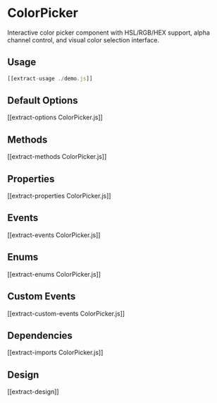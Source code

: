 # ColorPicker

Interactive color picker component with HSL/RGB/HEX support, alpha channel control, and visual color selection interface.

## Usage

```js
[[extract-usage ./demo.js]]
```

## Default Options

[[extract-options ColorPicker.js]]

## Methods

[[extract-methods ColorPicker.js]]

## Properties

[[extract-properties ColorPicker.js]]

## Events

[[extract-events ColorPicker.js]]

## Enums

[[extract-enums ColorPicker.js]]

## Custom Events

[[extract-custom-events ColorPicker.js]]

## Dependencies

[[extract-imports ColorPicker.js]]

## Design

[[extract-design]]

